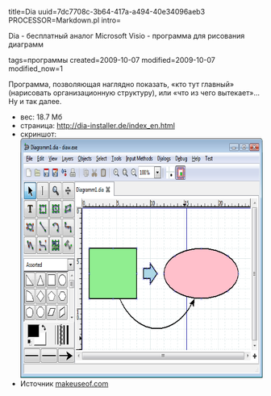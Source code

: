 title=Dia
uuid=7dc7708c-3b64-417a-a494-40e34096aeb3
PROCESSOR=Markdown.pl
intro=<p>Dia - бесплатный аналог Microsoft Visio - программа для рисования диаграмм</p>
tags=программы
created=2009-10-07
modified=2009-10-07
modified_now=1

<div>

<div id="content">
<p>Программа, позволяющая наглядно показать, «кто тут главный» (нарисовать организационную структуру), или «что из чего вытекает»... Ну и так далее.</p>
<ul>
<li>вес: 18.7 Мб</li>
<li>страница: <a href="http://dia-installer.de/index_en.html">http://dia-installer.de/index_en.html</a>
</li>
<li>скриншот:<br>
<img src="dia_screenshot.png" height="475" width"713">
</li>
<li>Источник <a href="http://www.makeuseof.com/tag/a-free-open-source-alternative-to-microsoft-visio/">makeuseof.com</a>&nbsp;
</li>
</ul>
</div>
</div>
